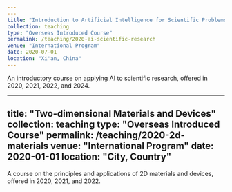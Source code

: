 ```yaml
---
---
title: "Introduction to Artificial Intelligence for Scientific Problems"
collection: teaching
type: "Overseas Introduced Course"
permalink: /teaching/2020-ai-scientific-research
venue: "International Program"
date: 2020-07-01
location: "Xi'an, China"
---
```


An introductory course on applying AI to scientific research, offered in 2020, 2021, 2022, and 2024.

---

title: "Two-dimensional Materials and Devices"
collection: teaching
type: "Overseas Introduced Course"
permalink: /teaching/2020-2d-materials
venue: "International Program"
date: 2020-01-01
location: "City, Country"
---

A course on the principles and applications of 2D materials and devices, offered in 2020, 2021, and 2022.
